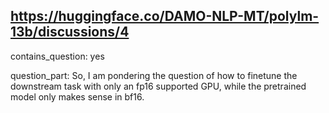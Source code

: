 ## https://huggingface.co/DAMO-NLP-MT/polylm-13b/discussions/4

contains_question: yes

question_part: So, I am pondering the question of how to finetune the downstream task with only an fp16 supported GPU, while the pretrained model only makes sense in bf16.